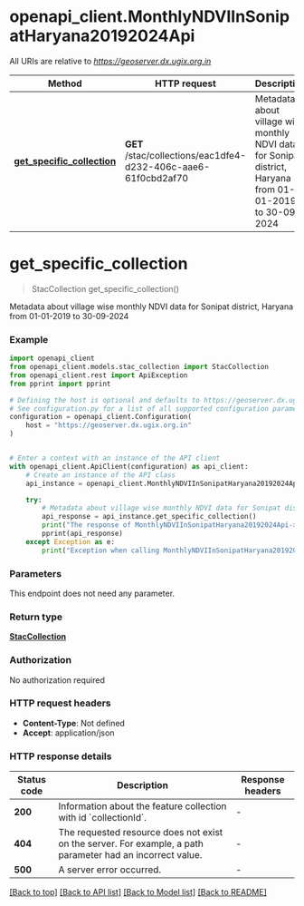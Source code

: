 # openapi_client.MonthlyNDVIInSonipatHaryana20192024Api

All URIs are relative to *https://geoserver.dx.ugix.org.in*

Method | HTTP request | Description
------------- | ------------- | -------------
[**get_specific_collection**](MonthlyNDVIInSonipatHaryana20192024Api.md#get_specific_collection) | **GET** /stac/collections/eac1dfe4-d232-406c-aae6-61f0cbd2af70 | Metadata about village wise monthly NDVI data for Sonipat district, Haryana from 01-01-2019 to 30-09-2024


# **get_specific_collection**
> StacCollection get_specific_collection()

Metadata about village wise monthly NDVI data for Sonipat district, Haryana from 01-01-2019 to 30-09-2024

### Example


```python
import openapi_client
from openapi_client.models.stac_collection import StacCollection
from openapi_client.rest import ApiException
from pprint import pprint

# Defining the host is optional and defaults to https://geoserver.dx.ugix.org.in
# See configuration.py for a list of all supported configuration parameters.
configuration = openapi_client.Configuration(
    host = "https://geoserver.dx.ugix.org.in"
)


# Enter a context with an instance of the API client
with openapi_client.ApiClient(configuration) as api_client:
    # Create an instance of the API class
    api_instance = openapi_client.MonthlyNDVIInSonipatHaryana20192024Api(api_client)

    try:
        # Metadata about village wise monthly NDVI data for Sonipat district, Haryana from 01-01-2019 to 30-09-2024
        api_response = api_instance.get_specific_collection()
        print("The response of MonthlyNDVIInSonipatHaryana20192024Api->get_specific_collection:\n")
        pprint(api_response)
    except Exception as e:
        print("Exception when calling MonthlyNDVIInSonipatHaryana20192024Api->get_specific_collection: %s\n" % e)
```



### Parameters

This endpoint does not need any parameter.

### Return type

[**StacCollection**](StacCollection.md)

### Authorization

No authorization required

### HTTP request headers

 - **Content-Type**: Not defined
 - **Accept**: application/json

### HTTP response details

| Status code | Description | Response headers |
|-------------|-------------|------------------|
**200** | Information about the feature collection with id &#x60;collectionId&#x60;. |  -  |
**404** | The requested resource does not exist on the server. For example, a path parameter had an incorrect value. |  -  |
**500** | A server error occurred. |  -  |

[[Back to top]](#) [[Back to API list]](../README.md#documentation-for-api-endpoints) [[Back to Model list]](../README.md#documentation-for-models) [[Back to README]](../README.md)

